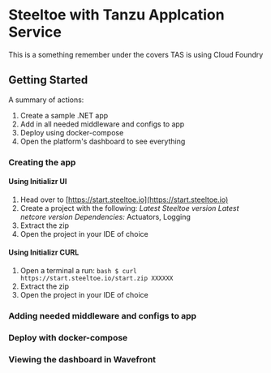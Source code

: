 # Steeltoe with Tanzu Applcation Service

This is a something remember under the covers TAS is using Cloud Foundry

## Getting Started

A summary of actions:
  1. Create a sample .NET app
  1. Add in all needed middleware and configs to app
  1. Deploy using docker-compose
  1. Open the platform's dashboard to see everything

### Creating the app

#### Using Initializr UI

  1. Head over to [https://start.steeltoe.io](https://start.steeltoe.io) 
  1. Create a project with the following:
    *Latest Steeltoe version*
    *Latest netcore version*
    *Dependencies:* Actuators, Logging
  1. Extract the zip
  1. Open the project in your IDE of choice
 
#### Using Initializr CURL

  1. Open a terminal a run:
    ```bash
    $ curl https://start.steeltoe.io/start.zip XXXXXX
    ```
  1. Extract the zip
  1. Open the project in your IDE of choice

### Adding needed middleware and configs to app

### Deploy with docker-compose

### Viewing the dashboard in Wavefront

